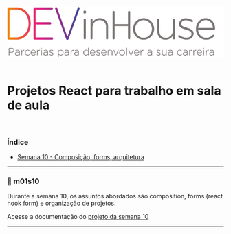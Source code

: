 <center>
    <img alt="Logo DEVinHouse" title="DEVinHouse" src=".github/images/devinhouse-banner.png"/>
</center>

<br />

# Projetos React para trabalho em sala de aula

<br />

### Índice

- <a href="#page_facing_up-m01s10">Semana 10 - Composição, forms, arquitetura</a>

---

### :page_facing_up: m01s10

Durante a semana 10, os assuntos abordados são composition, forms (react hook form) e organização de projetos.

Acesse a documentação do [projeto da semana 10](./m01s10)

---
